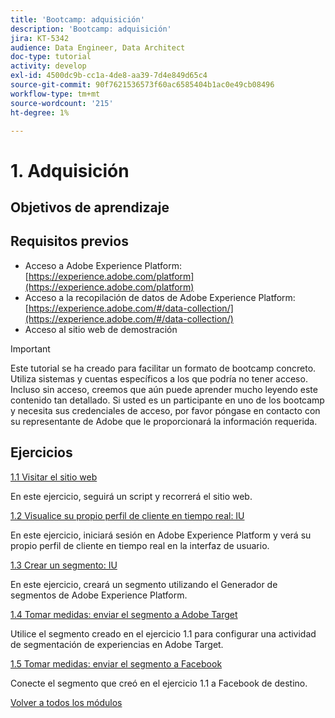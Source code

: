 ```yaml
---
title: 'Bootcamp: adquisición'
description: 'Bootcamp: adquisición'
jira: KT-5342
audience: Data Engineer, Data Architect
doc-type: tutorial
activity: develop
exl-id: 4500dc9b-cc1a-4de8-aa39-7d4e849d65c4
source-git-commit: 90f7621536573f60ac6585404b1ac0e49cb08496
workflow-type: tm+mt
source-wordcount: '215'
ht-degree: 1%

---
```


# 1. Adquisición

## Objetivos de aprendizaje

## Requisitos previos

- Acceso a Adobe Experience Platform: [https://experience.adobe.com/platform](https://experience.adobe.com/platform)
- Acceso a la recopilación de datos de Adobe Experience Platform: [https://experience.adobe.com/#/data-collection/](https://experience.adobe.com/#/data-collection/)
- Acceso al sitio web de demostración

>[!IMPORTANT]
>
>Este tutorial se ha creado para facilitar un formato de bootcamp concreto. Utiliza sistemas y cuentas específicos a los que podría no tener acceso. Incluso sin acceso, creemos que aún puede aprender mucho leyendo este contenido tan detallado. Si usted es un participante en uno de los bootcamp y necesita sus credenciales de acceso, por favor póngase en contacto con su representante de Adobe que le proporcionará la información requerida.

## Ejercicios

[1.1 Visitar el sitio web](./ex1.md)

En este ejercicio, seguirá un script y recorrerá el sitio web.

[1.2 Visualice su propio perfil de cliente en tiempo real: IU](./ex2.md)

En este ejercicio, iniciará sesión en Adobe Experience Platform y verá su propio perfil de cliente en tiempo real en la interfaz de usuario.

[1.3 Crear un segmento: IU](./ex3.md)

En este ejercicio, creará un segmento utilizando el Generador de segmentos de Adobe Experience Platform.

[1.4 Tomar medidas: enviar el segmento a Adobe Target](./ex4.md)

Utilice el segmento creado en el ejercicio 1.1 para configurar una actividad de segmentación de experiencias en Adobe Target.

[1.5 Tomar medidas: enviar el segmento a Facebook](./ex5.md)

Conecte el segmento que creó en el ejercicio 1.1 a Facebook de destino.

[Volver a todos los módulos](../../overview.md)
